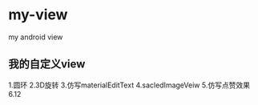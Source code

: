 # my-view
my android view

## 我的自定义view
1.圆环
2.3D旋转
3.仿写materialEditText
4.sacledImageVeiw
5.仿写点赞效果
6.12
